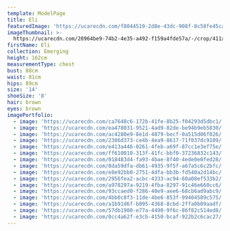 ```yaml
---
template: ModelPage
title: Eli
featuredImage: 'https://ucarecdn.com/f8044519-2d8e-43dc-908f-8c58fe45ca04/'
imageThumbnail: >-
  https://ucarecdn.com/28964be9-74b2-4e35-a492-f159a4fde57a/-/crop/411x526/51,0/-/preview/
firstName: Eli
collection: Emerging
height: 162cm
measurementType: chest
bust: 88cm
waist: 81cm
hips: 89cm
size: '14'
shoeSize: '8'
hair: brown
eyes: brown
imagePortfolio:
  - image: 'https://ucarecdn.com/ca7648c6-172b-41fe-8b25-f04293d5dbc1/'
  - image: 'https://ucarecdn.com/ea478031-9521-4ad9-82de-be94b9eb5830/'
  - image: 'https://ucarecdn.com/ac4280e9-8e1d-4879-becf-0a515d06f026/'
  - image: 'https://ucarecdn.com/2386d373-ce4b-4ea9-8617-71f037dc9109/'
  - image: 'https://ucarecdn.com/e413a446-0261-4feb-a69f-87cc1e3ef75e/'
  - image: 'https://ucarecdn.com/ff610010-313f-41fc-bbf0-37236832c143/'
  - image: 'https://ucarecdn.com/018483d4-fa93-4bae-8f40-4ede0e0fed28/'
  - image: 'https://ucarecdn.com/8da59dfa-db61-4935-9f5f-a67a5c6c2bfc/'
  - image: 'https://ucarecdn.com/e8e92bb0-2751-4dfa-bb3b-fd540a2d14bc/'
  - image: 'https://ucarecdn.com/2956fea2-acbc-4333-ac94-60a08ef533b2/'
  - image: 'https://ucarecdn.com/a978297a-9219-4fba-8297-91c46e660cc6/'
  - image: 'https://ucarecdn.com/93ccaed0-f286-40e9-aee6-68cb6ad9abc9/'
  - image: 'https://ucarecdn.com/4bb0c8f3-11de-4be6-853f-99404589c575/'
  - image: 'https://ucarecdn.com/a1b91d6f-b095-4368-8cbd-2ffa0b09aadf/'
  - image: 'https://ucarecdn.com/57db1900-e77a-4490-9f6c-86f82c514ed8/'
  - image: 'https://ucarecdn.com/0cc4a62f-e3cb-4150-bcaf-922b2c6cac27/'
---
```


